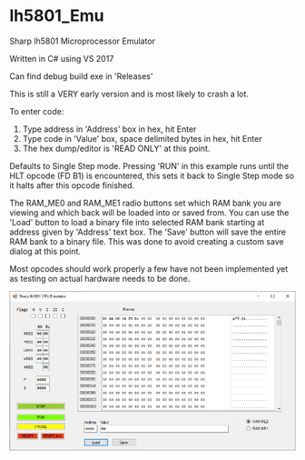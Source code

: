 # lh5801_Emu

Sharp lh5801 Microprocessor Emulator  

Written in C# using VS 2017

Can find debug build exe in 'Releases'

This is still a VERY early version and is most likely to crash a lot.

To enter code:

1) Type address in 'Address' box in hex, hit Enter
2) Type code in 'Value' box, space delimited bytes in hex, hit Enter
3) The hex dump/editor is 'READ ONLY' at this point.

Defaults to Single Step mode. Pressing 'RUN' in this example runs until
the HLT opcode (FD B1) is encountered, this sets it back to Single Step mode
so it halts after this opcode finished.

The RAM_ME0 and RAM_ME1 radio buttons set which RAM bank you are viewing
and which back will be loaded into or saved from. You can use the 'Load'
button to load a binary file into selected RAM bank starting at address
given by 'Address' text box. The 'Save' button will save the entire RAM
bank to a binary file. This was done to avoid creating a custom save
dialog at this point.

Most opcodes should work properly a few have not been implemented yet
as testing on actual hardware needs to be done.

![Prerelease UI](/Images/lh5801_Emu_01.png)

